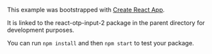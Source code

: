 This example was bootstrapped with [Create React App](https://github.com/facebook/create-react-app).

It is linked to the react-otp-input-2 package in the parent directory for development purposes.

You can run `npm install` and then `npm start` to test your package.
